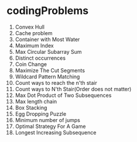 # codingProblems
1. Convex Hull
2. Cache problem
3. Container with Most Water
4. Maximum Index
5. Max Circular Subarray Sum
6. Distinct occurrences
7. Coin Change
8. Maximize The Cut Segments
9. Wildcard Pattern Matching
10. Count ways to reach the n'th stair
11. Count ways to N'th Stair(Order does not matter)
12. Max Dot Product of Two Subsequences
13. Max length chain
14. Box Stacking
15. Egg Dropping Puzzle
16. Minimum number of jumps
17. Optimal Strategy For A Game
18. Longest Increasing Subsequence
